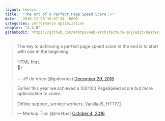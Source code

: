 ```yaml
---
layout: lesson
title:  "The Art of a Perfect Page Speed Score 💯⚡️"
date:   2016-12-28 10:37:34 -0800
categories: performance optimization 
chapter: "2.3.0"
githubedit: https://github.com/mrktps/web-architecture-101/edit/master/_unit_2/2.3.0-the-art-of-a-perfect-page-speed-score.markdown
---
```


<blockquote class="twitter-tweet" data-lang="en"><p lang="en" dir="ltr">The key to achieving a perfect page speed score in the end is to start with one in the beginning.<br /><br />HTML first.<br />💯⚡️</p>&mdash; JP de Vries (@jpdevries) <a href="https://twitter.com/jpdevries/status/814283485074493440">December 29, 2016</a></blockquote> 

<blockquote class="twitter-tweet" data-lang="en"><p lang="en" dir="ltr">Earlier this year we achieved a 100/100 PageSpeed score but more optimization to come. <br /><br />Offline support, service workers, VanillaJS, HTTP/2</p>&mdash; Markup Tips (@mrktps) <a href="https://twitter.com/mrktps/status/783197033012273153">October 4, 2016</a></blockquote> 

